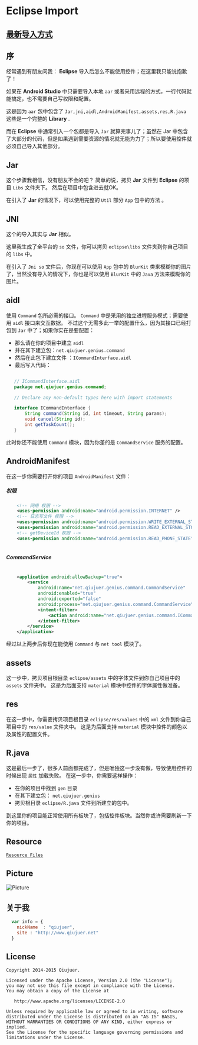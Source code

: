 # Eclipse Import

## [最新导入方式](http://blog.csdn.net/qiujuer/article/details/50084345)


## 序

经常遇到有朋友问我： **Eclipse** 导入后怎么不能使用控件；在这里我只能说抱歉了！

如果在 **Android Studio** 中只需要导入本地 `aar` 或者采用远程的方式，一行代码就能搞定，也不需要自己写权限和配置。

这是因为 `aar` 包中包含了 `Jar,jni,aidl,AndroidManifest,assets,res,R.java` 这些是一个完整的 **Library** .

而在 **Eclipse** 中通常引入一个包都是导入 `Jar` 就算完事儿了；虽然在 Jar 中包含了大部分的代码，但是如果遇到需要资源的情况就无能为力了；所以要使用控件就必须自己导入其他部分。


## Jar

这个步骤我相信，没有朋友不会的吧？
简单的说，拷贝 **Jar** 文件到 **Eclipse** 的项目 `Libs` 文件夹下。
然后在项目中包含进去就OK。

在引入了 **Jar** 的情况下，可以使用完整的 `Util` 部分 `App` 包中的方法 。


## JNI

这个的导入其实与 **Jar** 相似。

这里我生成了全平台的 `so` 文件，你可以拷贝 `eclipse\libs` 文件夹到你自己项目的 `libs` 中。

在引入了 `Jni so` 文件后，你现在可以使用 `App` 包中的 `BlurKit` 类来模糊你的图片了，当然没有导入的情况下，你也是可以使用 `BlurKit` 中的 `Java` 方法来模糊你的图片。


## aidl

使用 `Command` 包所必需的接口。 `Command` 中是采用的独立进程服务模式；需要使用 `aidl` 接口来交互数据。
不过这个无需多此一举的配置什么，因为其接口已经打包到 `Jar` 中了；如果你实在是要配置：
* 那么请在你的项目中建立 `aidl` 
* 并在其下建立包：`net.qiujuer.genius.command`
* 然后在此包下建立文件 ：`ICommandInterface.aidl`
* 最后写入代码：

 ```java

    // ICommandInterface.aidl
    package net.qiujuer.genius.command;

    // Declare any non-default types here with import statements

    interface ICommandInterface {
        String command(String id, int timeout, String params);
        void cancel(String id);
        int getTaskCount();
    }

 ```

此时你还不能使用 `Command` 模块，因为你差的是 `CommandService` 服务的配置。


## AndroidManifest

在这一步你需要打开你的项目 `AndroidManifest` 文件：
##### 权限

```xml
    <!-- 网络 权限 -->
    <uses-permission android:name="android.permission.INTERNET" />
    <!-- 日志写文件 权限 -->
    <uses-permission android:name="android.permission.WRITE_EXTERNAL_STORAGE" />
    <uses-permission android:name="android.permission.READ_EXTERNAL_STORAGE" />
    <!-- getDeviceId 权限 -->
    <uses-permission android:name="android.permission.READ_PHONE_STATE"/>
    
```

##### CommandService

```xml

    <application android:allowBackup="true">
        <service
            android:name="net.qiujuer.genius.command.CommandService"
            android:enabled="true"
            android:exported="false"
            android:process="net.qiujuer.genius.command.CommandService">
            <intent-filter>
                <action android:name="net.qiujuer.genius.command.ICommandInterface" />
            </intent-filter>
        </service>
    </application>

```

经过以上两步后你现在能使用 `Command` 与 `net tool` 模块了。


## assets

这一步中，拷贝项目根目录 `eclipse/assets` 中的字体文件到你自己项目中的 `assets` 文件夹中。
这是为后面支持 `material` 模块中控件的字体属性做准备。


## res

在这一步中，你需要拷贝项目根目录 `eclipse/res/values` 中的 `xml` 文件到你自己项目中的 `res/value` 文件夹中。
这是为后面支持 `material` 模块中控件的颜色以及属性的配置文件。


## R.java

这是最后一步了，很多人前面都完成了，但是唯独这一步没有做，导致使用控件的时候出现 `属性` 加载失败。
在这一步中，你需要这样操作：
* 在你的项目中找到 `gen` 目录
* 在其下建立包： `net.qiujuer.genius`
* 拷贝根目录 `eclipse/R.java` 文件到所建立的包中。


到这里你的项目能正常使用所有板块了，包括控件板块。当然你或许需要刷新一下你的项目。


## Resource

[`Resource Files`](Resource)


## Picture

![Picture](https://raw.githubusercontent.com/qiujuer/Genius-Android/resource/images/global/AE414EAE.png)


## 关于我

```javascript
  var info = {
    nickName  : "qiujuer",
    site : "http://www.qiujuer.net"
  }
```


License
--------

    Copyright 2014-2015 Qiujuer.

    Licensed under the Apache License, Version 2.0 (the "License");
    you may not use this file except in compliance with the License.
    You may obtain a copy of the License at

       http://www.apache.org/licenses/LICENSE-2.0

    Unless required by applicable law or agreed to in writing, software
    distributed under the License is distributed on an "AS IS" BASIS,
    WITHOUT WARRANTIES OR CONDITIONS OF ANY KIND, either express or implied.
    See the License for the specific language governing permissions and
    limitations under the License.
